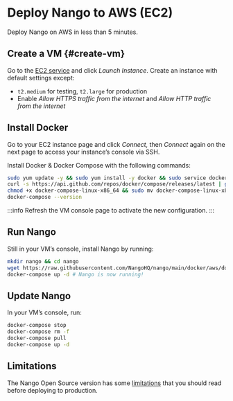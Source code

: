 # Deploy Nango to AWS (EC2)

Deploy Nango on AWS in less than 5 minutes.

## Create a VM {#create-vm}

Go to the [EC2 service](https://console.aws.amazon.com/ec2/v2/home) and click *Launch Instance*. Create an instance with default settings except: 
- `t2.medium` for testing, `t2.large` for production
- Enable *Allow HTTPS traffic from the internet* and *Allow HTTP traffic from the internet*

## Install Docker

Go to your EC2 instance page and click *Connect,* then *Connect* again on the next page to access your instance’s console via SSH. 

Install Docker & Docker Compose with the following commands:

```bash
sudo yum update -y && sudo yum install -y docker && sudo service docker start && sudo usermod -a -G docker $USER
curl -s https://api.github.com/repos/docker/compose/releases/latest | grep browser_download_url  | grep docker-compose-linux-x86_64 | cut -d '"' -f 4 | wget -qi -
chmod +x docker-compose-linux-x86_64 && sudo mv docker-compose-linux-x86_64 /usr/local/bin/docker-compose
docker-compose --version
```

:::info
Refresh the VM console page to activate the new configuration.
:::

## Run Nango

Still in your VM’s console, install Nango by running: 

```bash
mkdir nango && cd nango
wget https://raw.githubusercontent.com/NangoHQ/nango/main/docker/aws/docker-compose.yaml && wget https://raw.githubusercontent.com/NangoHQ/nango/main/.env
docker-compose up -d # Nango is now running!
```

## Update Nango

In your VM’s console, run:

```bash
docker-compose stop
docker-compose rm -f
docker-compose pull
docker-compose up -d
```

## Limitations

The Nango Open Source version has some [limitations](oss-limitations.md) that you should read before deploying to production.